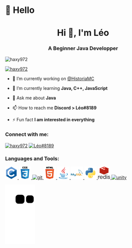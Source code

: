 # 👋 Hello 
<h1 align="center">Hi 👋, I'm Léo</h1>
<h3 align="center">A Beginner Java Developper</h3>

<p align="left"> <img src="https://komarev.com/ghpvc/?username=haxy972&label=Profile%20views&color=0e75b6&style=flat" alt="haxy972" /> </p>

<p align="left"> <a href="https://twitter.com/haxy972" target="blank"><img src="https://img.shields.io/twitter/follow/haxy972?logo=twitter&style=for-the-badge" alt="haxy972" /></a> </p>

- 🔭 I’m currently working on [@HistoriaMC](https://github.com/HistoriaMCNetwork)

- 🌱 I’m currently learning **Java, C++, JavaScript**

- 💬 Ask me about **Java**

- 📫 How to reach me **Discord > Léo#8189**

- ⚡ Fun fact **I am interested in everything**

<h3 align="left">Connect with me:</h3>
<p align="left">
<a href="https://twitter.com/haxy972" target="blank"><img align="center" src="https://raw.githubusercontent.com/rahuldkjain/github-profile-readme-generator/master/src/images/icons/Social/twitter.svg" alt="haxy972" height="30" width="40" /></a>
<a href="https://discord.gg/Léo#8189" target="blank"><img align="center" src="https://raw.githubusercontent.com/rahuldkjain/github-profile-readme-generator/master/src/images/icons/Social/discord.svg" alt="Léo#8189" height="30" width="40" /></a>
</p>

<h3 align="left">Languages and Tools:</h3>
<p align="left"> <a href="https://www.cprogramming.com/" target="_blank" rel="noreferrer"> <img src="https://raw.githubusercontent.com/devicons/devicon/master/icons/c/c-original.svg" alt="c" width="40" height="40"/> </a> <a href="https://www.w3schools.com/css/" target="_blank" rel="noreferrer"> <img src="https://raw.githubusercontent.com/devicons/devicon/master/icons/css3/css3-original-wordmark.svg" alt="css3" width="40" height="40"/> </a> <a href="https://git-scm.com/" target="_blank" rel="noreferrer"> <img src="https://www.vectorlogo.zone/logos/git-scm/git-scm-icon.svg" alt="git" width="40" height="40"/> </a> <a href="https://www.w3.org/html/" target="_blank" rel="noreferrer"> <img src="https://raw.githubusercontent.com/devicons/devicon/master/icons/html5/html5-original-wordmark.svg" alt="html5" width="40" height="40"/> </a> <a href="https://www.java.com" target="_blank" rel="noreferrer"> <img src="https://raw.githubusercontent.com/devicons/devicon/master/icons/java/java-original.svg" alt="java" width="40" height="40"/> </a> <a href="https://www.mysql.com/" target="_blank" rel="noreferrer"> <img src="https://raw.githubusercontent.com/devicons/devicon/master/icons/mysql/mysql-original-wordmark.svg" alt="mysql" width="40" height="40"/> </a> <a href="https://www.python.org" target="_blank" rel="noreferrer"> <img src="https://raw.githubusercontent.com/devicons/devicon/master/icons/python/python-original.svg" alt="python" width="40" height="40"/> </a> <a href="https://redis.io" target="_blank" rel="noreferrer"> <img src="https://raw.githubusercontent.com/devicons/devicon/master/icons/redis/redis-original-wordmark.svg" alt="redis" width="40" height="40"/> </a> <a href="https://unity.com/" target="_blank" rel="noreferrer"> <img src="https://www.vectorlogo.zone/logos/unity3d/unity3d-icon.svg" alt="unity" width="40" height="40"/> </a> </p>



![Haxy's GitHub stats](https://github.com/rafaballerini/rafaballerini/blob/output/github-contribution-grid-snake.svg)
